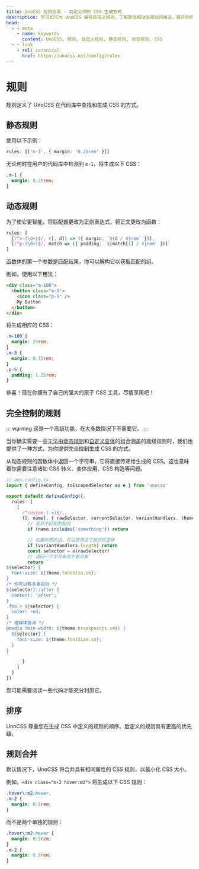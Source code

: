 ```yaml
---
title: UnoCSS 规则指南 - 自定义你的 CSS 生成方式
description: 学习如何为 UnoCSS 编写自定义规则，了解静态和动态规则的用法，提升你的 CSS 开发能力。
head:
  - - meta
    - name: keywords
      content: UnoCSS, 规则, 自定义规则, 静态规则, 动态规则, CSS
  - - link
    - rel: canonical
      href: https://unocss.net/config/rules      
---
```


# 规则

规则定义了 UnoCSS 在代码库中查找和生成 CSS 的方式。

## 静态规则

使用以下示例：

```ts
rules: [['m-1', { margin: '0.25rem' }]]
```

无论何时在用户的代码库中检测到 `m-1`，将生成以下 CSS：

```css
.m-1 {
  margin: 0.25rem;
}
```

## 动态规则

为了使它更智能，将匹配器更改为正则表达式，将正文更改为函数：

```ts
rules: [
  [/^m-(\d+)$/, ([, d]) => ({ margin: `${d / 4}rem` })],
  [/^p-(\d+)$/, match => ({ padding: `${match[1] / 4}rem` })]
]
```

函数体的第一个参数是匹配结果，你可以解构它以获取匹配的组。

例如，使用以下用法：

```html
<div class="m-100">
  <button class="m-3">
    <icon class="p-5" />
    My Button
  </button>
</div>
```

将生成相应的 CSS：

```css
.m-100 {
  margin: 25rem;
}
.m-3 {
  margin: 0.75rem;
}
.p-5 {
  padding: 1.25rem;
}
```

恭喜！现在你拥有了自己的强大的原子 CSS 工具，尽情享用吧！

## 完全控制的规则

::: warning
这是一个高级功能，在大多数情况下不需要它。
:::

当你确实需要一些无法由[动态规则](#动态规则)和[自定义变体](/config/variants)的组合涵盖的高级规则时，我们也提供了一种方式，为你提供完全控制生成 CSS 的方式。

从动态规则的函数体中返回一个字符串，它将直接传递给生成的 CSS。这也意味着你需要注意诸如 CSS 转义、变体应用、CSS 构造等问题。

```ts
// uno.config.ts
import { defineConfig, toEscapedSelector as e } from 'unocss'

export default defineConfig({
  rules: [
    [
      /^custom-(.+)$/,
      ([, name], { rawSelector, currentSelector, variantHandlers, theme }) => {
        // 丢弃不匹配的规则
        if (name.includes('something')) return

        // 如果你想的话，可以禁用这个规则的变体
        if (variantHandlers.length) return
        const selector = e(rawSelector)
        // 返回一个字符串而不是对象
        return `
${selector} {
  font-size: ${theme.fontSize.sm};
}
/* 你可以有多条规则 */
${selector}::after {
  content: 'after';
}
.foo > ${selector} {
  color: red;
}
/* 或媒体查询 */
@media (min-width: ${theme.breakpoints.sm}) {
  ${selector} {
    font-size: ${theme.fontSize.sm};
  }
}
`
      }
    ]
  ]
})
```

您可能需要阅读一些代码才能充分利用它。

## 排序

UnoCSS 尊重您在生成 CSS 中定义的规则的顺序。后定义的规则具有更高的优先级。

## 规则合并

默认情况下，UnoCSS 将合并具有相同属性的 CSS 规则，以最小化 CSS 大小。

例如，`<div class="m-2 hover:m2">` 将生成以下 CSS 规则：

```css
.hover\:m2:hover,
.m-2 {
  margin: 0.5rem;
}
```

而不是两个单独的规则：

```css
.hover\:m2:hover {
  margin: 0.5rem;
}
.m-2 {
  margin: 0.5rem;
}
```
